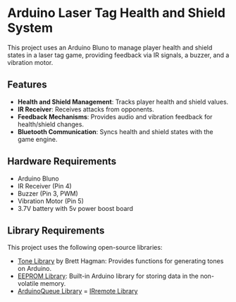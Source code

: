 
# Arduino Laser Tag Health and Shield System

This project uses an Arduino Bluno to manage player health and shield states in a laser tag game, providing feedback via IR signals, a buzzer, and a vibration motor.

## Features
- **Health and Shield Management**: Tracks player health and shield values.
- **IR Receiver**: Receives attacks from opponents.
- **Feedback Mechanisms**: Provides audio and vibration feedback for health/shield changes.
- **Bluetooth Communication**: Syncs health and shield states with the game engine.

## Hardware Requirements
- Arduino Bluno
- IR Receiver (Pin 4)
- Buzzer (Pin 3, PWM)
- Vibration Motor (Pin 5)
- 3.7V battery with 5v power boost board

## Library Requirements
This project uses the following open-source libraries:
- [Tone Library](https://github.com/bhagman/Tone) by Brett Hagman: Provides functions for generating tones on Arduino.
- [EEPROM Library](https://docs.arduino.cc/learn/built-in-libraries/eeprom/): Built-in Arduino library for storing data in the non-volatile memory.
- [ArduinoQueue Library](https://github.com/EinarArnason/ArduinoQueue)
= [IRremote Library](https://github.com/Arduino-IRremote/Arduino-IRremote)

